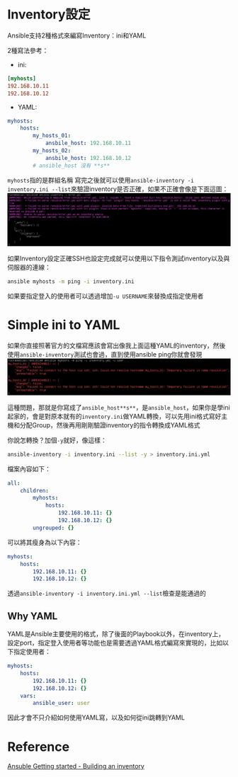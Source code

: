 # Inventory設定

Ansible支持2種格式來編寫Inventory：ini和YAML

2種寫法參考：
- ini:
```ini
[myhosts]
192.168.10.11
192.168.10.12
```

- YAML:
```YAML
myhosts:
    hosts:
        my_hosts_01:
            ansbile_host: 192.168.10.11
        my_hosts_02:
            ansbile_host: 192.168.10.12
        # ansible_host 沒有 **s**
```

`myhosts`指的是群組名稱
寫完之後就可以使用`ansible-inventory -i inventory.ini --list`來驗證inventory是否正確，如果不正確會像是下面這圖：![](../Pictures/ansible-inventory_error.png)

如果Inventory設定正確SSH也設定完成就可以使用以下指令測試inventory以及與伺服器的連線：
```bash
ansible myhosts -m ping -i inventory.ini
```

如果要指定登入的使用者可以透過增加`-u USERNAME`來替換成指定使用者

# Simple ini to YAML
如果你直接照著官方的文檔寫應該會寫出像我上面這種YAML的inventory，然後使用`ansible-inventory`測試也會過，直到使用ansible ping你就會發現![](../Pictures/YAML_inventory_error.png)

這種問題，那就是你寫成了`ansible_host**s**`，是`ansible_host`，如果你是學ini起家的，會是對原本就有的`inventory.ini`做YAML轉換，可以先用ini格式寫好主機和分配Group，然後再用剛剛驗證inventory的指令轉換成YAML格式

你說怎轉換？加個`-y`就好，像這樣：
```bash
ansible-inventory -i inventory.ini --list -y > inventory.ini.yml
```

檔案內容如下：
```YAML
all:
    children:
        myhosts:
            hosts:
                192.168.10.11: {}
                192.168.10.12: {}
        ungrouped: {}
```

可以將其瘦身為以下內容：
```YAML
myhosts:
    hosts:
        192.168.10.11: {}
        192.168.10.12: {}
```

透過`ansible-inventory -i inventory.ini.yml --list`檢查是能通過的

## Why YAML
YAML是Ansible主要使用的格式，除了後面的Playbook以外，在inventory上，設定port，指定登入使用者等功能也是需要透過YAML格式編寫來實現的，比如以下指定使用者：
```YAML
myhosts:
    hosts:
        192.168.10.11: {}
        192.168.10.12: {}
    vars:
        ansible_user: user
```
因此才會不只介紹如何使用YAML寫，以及如何從ini跳轉到YAML

# Reference
[Ansuble Getting started - Building an inventory](https://docs.ansible.com/ansible/latest/getting_started/get_started_inventory.html)
